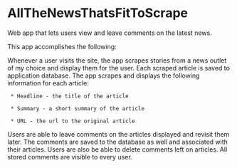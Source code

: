 # AllTheNewsThatsFitToScrape
Web app that lets users view and leave comments on the latest news.

This app accomplishes the following:

  Whenever a user visits the site, the app scrapes stories from a news outlet of my choice and display them for the user. Each scraped article is saved to application database. The app scrapes and displays the following information for each article:

     * Headline - the title of the article

     * Summary - a short summary of the article

     * URL - the url to the original article

  Users are able to leave comments on the articles displayed and revisit them later. The comments are saved to the database as well and associated with their articles. Users are also be able to delete comments left on articles. All stored comments are visible to every user.
